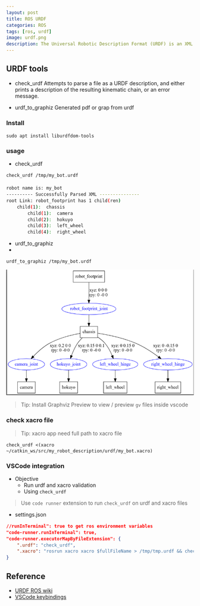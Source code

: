 ```yaml
---
layout: post
title: ROS URDF
categories: ROS
tags: [ros, urdf]
image: urdf.png
description: The Universal Robotic Description Format (URDF) is an XML file format used in ROS to describe all elements of a robot
---
```


## URDF tools
- check_urdf
Attempts to parse a file as a URDF description, and either prints a description of the resulting kinematic chain, or an error message. 

- urdf_to_graphiz
Generated pdf or grap from urdf

### Install
```
sudo apt install liburdfdom-tools
```

### usage
- check_urdf
  
```bash
check_urdf /tmp/my_bot.urdf

robot name is: my_bot
---------- Successfully Parsed XML ---------------
root Link: robot_footprint has 1 child(ren)
    child(1):  chassis
        child(1):  camera
        child(2):  hokuyo
        child(3):  left_wheel
        child(4):  right_wheel
```

- urdf_to_graphiz
- 
```bash
urdf_to_graphiz /tmp/my_bot.urdf
```

![](/images/2019-04-27-15-59-54.png)

> Tip: Install Graphviz Preview to view / preview `gv` files inside vscode

### check xacro file
> Tip: xacro app need full path to xacro file

```
check_urdf <(xacro ~/catkin_ws/src/my_robot_description/urdf/my_bot.xacro)
```

### VSCode integration
- Objective
  - Run urdf and xacro validation 
  - Using `check_urdf`

> Use `code runner` extension to run `check_urdf` on urdf and xacro files

- settings.json
```json
//runInTerminal": true to get ros environment variables
"code-runner.runInTerminal": true,
"code-runner.executorMapByFileExtension": {
    ".urdf": "check_urdf",
    ".xacro": "rosrun xacro xacro $fullFileName > /tmp/tmp.urdf && check_urdf /tmp/tmp.urdf"
}
```


## Reference
- [URDF ROS wiki](http://wiki.ros.org/urdf)
- [VSCode keybindings](https://code.visualstudio.com/docs/getstarted/keybindings)